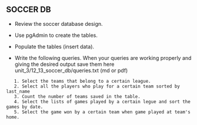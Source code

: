   ## SOCCER DB
  
- Review the soccer database design.

- Use pgAdmin to create the tables.
  
- Populate the tables (insert data).

-  Write the following queries. When your queries are working properly and giving the desired output save them here unit_3/12_13_soccer_db/queries.txt (md or pdf)
```
   1. Select the teams that belong to a certain league.
   2. Select all the players who play for a certain team sorted by last_name
   3. Count the number of teams saved in the table.
   4. Select the lists of games played by a certain legue and sort the games by date.
   5. Select the game won by a certain team when game played at team's home.
```

